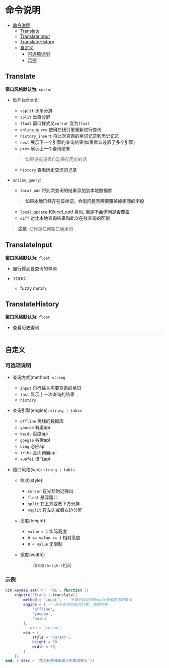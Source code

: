# 命令说明

<!--toc:start-->
- [命令说明](#命令说明)
  - [Translate](#translate)
  - [TranslateInput](#translateinput)
  - [TranslateHistory](#translatehistory)
  - [自定义](#自定义)
    - [可选项说明](#可选项说明)
    - [示例](#示例)
<!--toc:end-->

## Translate
**窗口风格默认为:** `cursor`
- 动作(action):
    - `vsplit`         水平分屏
    - `split`          垂直分屏
    - `float`          窗口样式又`cursor` 变为`float`
    - `online_query`   使用在线引擎重新进行查询
    - `history_insert` 将此次查询的单词记录到历史记录  
    - `next`           展示下一个引擎的查询结果(如果默认设置了多个引擎)
    - `prev`           展示上一个查询结果
    > 如果没有设置自动保存历史的话

    - `history`        查看历史查询的记录

- `online_query`:
    - `local_add`    将此次查询的结果添加到本地数据库  
    > **如果本地已经存在该单词，会询问是否需要覆盖掉相同的字段**

    - `local_update` 和*local_add* 类似, 但是不会询问是否覆盖
    - `diff`         对比本地查询结果和此次在线查询的区别

>  **注意**: 动作是任何窗口通用的  
## TranslateInput
**窗口风格默认为:** `float`
- 自行得到要查询的单词

- TODO: 
    - fuzzy match

## TranslateHistory
**窗口风格默认为:** `float`
- 查看历史查询

---
## 自定义

### 可选项说明
- 查询方式(method): `string`
    - `input` 自行输入需要查询的单词
    - `last`  显示上一次查询的结果
    - `history`

- 查询引擎(engine): `string | table`
    - `offline` 离线的数据库
    - `youcao` 有道api
    - `baidu` 百度api
    - `google` 谷歌api
    - `bing` 必应api
    - `iciba` 金山词霸api
    - `xunfei` 讯飞api

- 窗口风格(win): `string | table`
    - 样式(style): 
        - `cursor` 在光标附近弹出
        - `float` 悬浮窗口
        - `split` 在上方或者下方分屏
        - `vsplit` 在左边或者右边分屏

    - 高度(height):
        - `value > 1` 实际高度
        - `0 <= value <= 1` 相对高度
        - `0 < value` 无限制

    - 宽度(width):
        > 和`高度(height)`相同
### 示例
```lua
vim.keymap.set('n', 'mi', function ()
    require('Trans').translate({
        method = 'input', -- 不填则自动判断mode获取查询的单词
        engine = { -- 异步查询所有的引擎, 按照列表
            'offline',
            'youdao',
            'baidu'
        },
        -- win = 'cursor'
        win = {
            style = 'cursor',
            height = 50,
            width = 30,
        }
    })
end, { desc = '在光标旁弹出输入的单词释义'})
```
